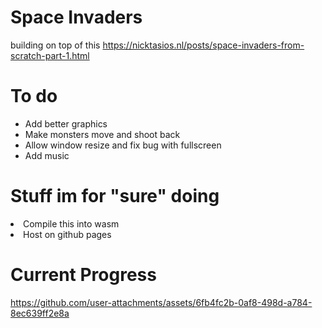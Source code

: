# Space Invaders
<p1>building on top of this https://nicktasios.nl/posts/space-invaders-from-scratch-part-1.html</p1> 

# To do 
- Add better graphics 
- Make monsters move and shoot back
- Allow window resize and fix bug with fullscreen
- Add music 

# Stuff im for "sure" doing
<li> Compile this into wasm </li>
<li> Host on github pages </li>


# Current Progress
https://github.com/user-attachments/assets/6fb4fc2b-0af8-498d-a784-8ec639ff2e8a

